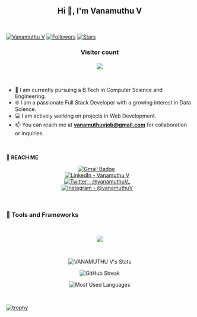 <h2 align="center" >Hi 👋, I'm Vanamuthu V</h2> <br>

[![Vanamuthu V](https://img.shields.io/badge/vanamuthuV-blue)](#)  [![Followers](https://img.shields.io/github/followers/vanamuthuV)](#)  [![Stars](https://img.shields.io/github/stars/vanamuthuV?label=Profile%20Stars&logo=Profile%20stars&logoColor=b)](#) 


<h3 align="center"> 
  Visitor count<br><br>
  <img src="https://profile-counter.glitch.me/vanamuthuV/count.svg" />
</h3>
<br>

- 📘 I am currently pursuing a B.Tech in Computer Science and Engineering.
- 🌐 I am a passionate Full Stack Developer with a growing interest in Data Science.
- 💻 I am actively working on projects in Web Development.
- 📫 You can reach me at **vanamuthuvjob@gmail.com** for collaboration or inquiries.

<br><br>🤙 **REACH ME**<br>
<div align="center">
  
  [![Gmail Badge](https://img.shields.io/badge/Gmail-D14836?style=for-the-badge&logo=gmail&logoColor=white)](mailto:vanamuthuvjob@gmail.com) &emsp;<br>
  [![LinkedIn - Vanamuthu V](https://img.shields.io/badge/LinkedIn-0077B5?style=for-the-badge&logo=linkedin&logoColor=white)](https://www.linkedin.com/in/vanamuthuv)&emsp;<br>
[![Twitter - @vanamuthuV_](https://img.shields.io/badge/Twitter-1DA1F2?style=for-the-badge&logo=twitter&logoColor=white)](https://x.com/VanamuthuV)&emsp;<br>
[![Instagram - @vanamuthuV](https://img.shields.io/badge/Instagram-E4405F?style=for-the-badge&logo=instagram&logoColor=white )](https://www.instagram.com/vanamuthu_v/)&emsp;<br>

</div>
<br>

### 🔨 Tools and Frameworks
<br/>
   <p align="center">
  <a href="https://skillicons.dev">
    <img src="https://skillicons.dev/icons?i=py,react,redux,express,nodejs,postgres,postman,prisma,tailwind,ts,c,figma,git,github,html,js,materialui,mysql,vscode" />
  </a>
</p>

<br>

<div align="center">

![VANAMUTHU V's Stats](https://github-readme-stats.vercel.app/api?username=vanamuthuV&show_icons=true&locale=en&theme=algolia&border_radius=20)

![GitHub Streak](https://streak-stats.demolab.com?user=vanamuthuV&count_private=true&theme=algolia&border_radius=20)

![Most Used Languages](https://github-readme-stats.vercel.app/api/top-langs/?username=vanamuthuV&layout=compact&show_icons=true&theme=algolia&border_radius=20)
</div>
<br>

[![trophy](https://github-profile-trophy.vercel.app/?username=vanamuthuV&margin-w=8)](https://github.com/ryo-ma/github-profile-trophy)

